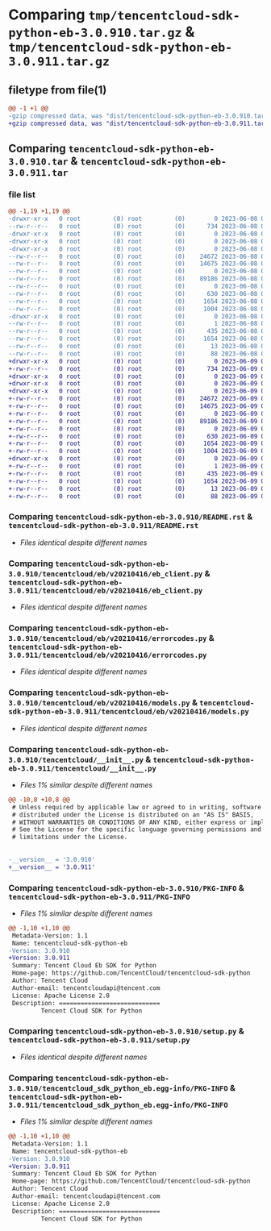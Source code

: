 # Comparing `tmp/tencentcloud-sdk-python-eb-3.0.910.tar.gz` & `tmp/tencentcloud-sdk-python-eb-3.0.911.tar.gz`

## filetype from file(1)

```diff
@@ -1 +1 @@
-gzip compressed data, was "dist/tencentcloud-sdk-python-eb-3.0.910.tar", last modified: Thu Jun  8 09:09:44 2023, max compression
+gzip compressed data, was "dist/tencentcloud-sdk-python-eb-3.0.911.tar", last modified: Fri Jun  9 02:18:28 2023, max compression
```

## Comparing `tencentcloud-sdk-python-eb-3.0.910.tar` & `tencentcloud-sdk-python-eb-3.0.911.tar`

### file list

```diff
@@ -1,19 +1,19 @@
-drwxr-xr-x   0 root         (0) root         (0)        0 2023-06-08 09:09:44.000000 tencentcloud-sdk-python-eb-3.0.910/
--rw-r--r--   0 root         (0) root         (0)      734 2023-06-08 09:09:44.000000 tencentcloud-sdk-python-eb-3.0.910/README.rst
-drwxr-xr-x   0 root         (0) root         (0)        0 2023-06-08 09:09:44.000000 tencentcloud-sdk-python-eb-3.0.910/tencentcloud/
-drwxr-xr-x   0 root         (0) root         (0)        0 2023-06-08 09:09:44.000000 tencentcloud-sdk-python-eb-3.0.910/tencentcloud/eb/
-drwxr-xr-x   0 root         (0) root         (0)        0 2023-06-08 09:09:44.000000 tencentcloud-sdk-python-eb-3.0.910/tencentcloud/eb/v20210416/
--rw-r--r--   0 root         (0) root         (0)    24672 2023-06-08 09:09:44.000000 tencentcloud-sdk-python-eb-3.0.910/tencentcloud/eb/v20210416/eb_client.py
--rw-r--r--   0 root         (0) root         (0)    14675 2023-06-08 09:09:44.000000 tencentcloud-sdk-python-eb-3.0.910/tencentcloud/eb/v20210416/errorcodes.py
--rw-r--r--   0 root         (0) root         (0)        0 2023-06-08 09:09:44.000000 tencentcloud-sdk-python-eb-3.0.910/tencentcloud/eb/v20210416/__init__.py
--rw-r--r--   0 root         (0) root         (0)    89186 2023-06-08 09:09:44.000000 tencentcloud-sdk-python-eb-3.0.910/tencentcloud/eb/v20210416/models.py
--rw-r--r--   0 root         (0) root         (0)        0 2023-06-08 09:09:44.000000 tencentcloud-sdk-python-eb-3.0.910/tencentcloud/eb/__init__.py
--rw-r--r--   0 root         (0) root         (0)      630 2023-06-08 09:09:44.000000 tencentcloud-sdk-python-eb-3.0.910/tencentcloud/__init__.py
--rw-r--r--   0 root         (0) root         (0)     1654 2023-06-08 09:09:44.000000 tencentcloud-sdk-python-eb-3.0.910/PKG-INFO
--rw-r--r--   0 root         (0) root         (0)     1004 2023-06-08 09:09:44.000000 tencentcloud-sdk-python-eb-3.0.910/setup.py
-drwxr-xr-x   0 root         (0) root         (0)        0 2023-06-08 09:09:44.000000 tencentcloud-sdk-python-eb-3.0.910/tencentcloud_sdk_python_eb.egg-info/
--rw-r--r--   0 root         (0) root         (0)        1 2023-06-08 09:09:44.000000 tencentcloud-sdk-python-eb-3.0.910/tencentcloud_sdk_python_eb.egg-info/dependency_links.txt
--rw-r--r--   0 root         (0) root         (0)      435 2023-06-08 09:09:44.000000 tencentcloud-sdk-python-eb-3.0.910/tencentcloud_sdk_python_eb.egg-info/SOURCES.txt
--rw-r--r--   0 root         (0) root         (0)     1654 2023-06-08 09:09:44.000000 tencentcloud-sdk-python-eb-3.0.910/tencentcloud_sdk_python_eb.egg-info/PKG-INFO
--rw-r--r--   0 root         (0) root         (0)       13 2023-06-08 09:09:44.000000 tencentcloud-sdk-python-eb-3.0.910/tencentcloud_sdk_python_eb.egg-info/top_level.txt
--rw-r--r--   0 root         (0) root         (0)       88 2023-06-08 09:09:44.000000 tencentcloud-sdk-python-eb-3.0.910/setup.cfg
+drwxr-xr-x   0 root         (0) root         (0)        0 2023-06-09 02:18:28.000000 tencentcloud-sdk-python-eb-3.0.911/
+-rw-r--r--   0 root         (0) root         (0)      734 2023-06-09 02:18:28.000000 tencentcloud-sdk-python-eb-3.0.911/README.rst
+drwxr-xr-x   0 root         (0) root         (0)        0 2023-06-09 02:18:28.000000 tencentcloud-sdk-python-eb-3.0.911/tencentcloud/
+drwxr-xr-x   0 root         (0) root         (0)        0 2023-06-09 02:18:28.000000 tencentcloud-sdk-python-eb-3.0.911/tencentcloud/eb/
+drwxr-xr-x   0 root         (0) root         (0)        0 2023-06-09 02:18:28.000000 tencentcloud-sdk-python-eb-3.0.911/tencentcloud/eb/v20210416/
+-rw-r--r--   0 root         (0) root         (0)    24672 2023-06-09 02:18:28.000000 tencentcloud-sdk-python-eb-3.0.911/tencentcloud/eb/v20210416/eb_client.py
+-rw-r--r--   0 root         (0) root         (0)    14675 2023-06-09 02:18:28.000000 tencentcloud-sdk-python-eb-3.0.911/tencentcloud/eb/v20210416/errorcodes.py
+-rw-r--r--   0 root         (0) root         (0)        0 2023-06-09 02:18:28.000000 tencentcloud-sdk-python-eb-3.0.911/tencentcloud/eb/v20210416/__init__.py
+-rw-r--r--   0 root         (0) root         (0)    89186 2023-06-09 02:18:28.000000 tencentcloud-sdk-python-eb-3.0.911/tencentcloud/eb/v20210416/models.py
+-rw-r--r--   0 root         (0) root         (0)        0 2023-06-09 02:18:28.000000 tencentcloud-sdk-python-eb-3.0.911/tencentcloud/eb/__init__.py
+-rw-r--r--   0 root         (0) root         (0)      630 2023-06-09 02:18:28.000000 tencentcloud-sdk-python-eb-3.0.911/tencentcloud/__init__.py
+-rw-r--r--   0 root         (0) root         (0)     1654 2023-06-09 02:18:28.000000 tencentcloud-sdk-python-eb-3.0.911/PKG-INFO
+-rw-r--r--   0 root         (0) root         (0)     1004 2023-06-09 02:18:28.000000 tencentcloud-sdk-python-eb-3.0.911/setup.py
+drwxr-xr-x   0 root         (0) root         (0)        0 2023-06-09 02:18:28.000000 tencentcloud-sdk-python-eb-3.0.911/tencentcloud_sdk_python_eb.egg-info/
+-rw-r--r--   0 root         (0) root         (0)        1 2023-06-09 02:18:28.000000 tencentcloud-sdk-python-eb-3.0.911/tencentcloud_sdk_python_eb.egg-info/dependency_links.txt
+-rw-r--r--   0 root         (0) root         (0)      435 2023-06-09 02:18:28.000000 tencentcloud-sdk-python-eb-3.0.911/tencentcloud_sdk_python_eb.egg-info/SOURCES.txt
+-rw-r--r--   0 root         (0) root         (0)     1654 2023-06-09 02:18:28.000000 tencentcloud-sdk-python-eb-3.0.911/tencentcloud_sdk_python_eb.egg-info/PKG-INFO
+-rw-r--r--   0 root         (0) root         (0)       13 2023-06-09 02:18:28.000000 tencentcloud-sdk-python-eb-3.0.911/tencentcloud_sdk_python_eb.egg-info/top_level.txt
+-rw-r--r--   0 root         (0) root         (0)       88 2023-06-09 02:18:28.000000 tencentcloud-sdk-python-eb-3.0.911/setup.cfg
```

### Comparing `tencentcloud-sdk-python-eb-3.0.910/README.rst` & `tencentcloud-sdk-python-eb-3.0.911/README.rst`

 * *Files identical despite different names*

### Comparing `tencentcloud-sdk-python-eb-3.0.910/tencentcloud/eb/v20210416/eb_client.py` & `tencentcloud-sdk-python-eb-3.0.911/tencentcloud/eb/v20210416/eb_client.py`

 * *Files identical despite different names*

### Comparing `tencentcloud-sdk-python-eb-3.0.910/tencentcloud/eb/v20210416/errorcodes.py` & `tencentcloud-sdk-python-eb-3.0.911/tencentcloud/eb/v20210416/errorcodes.py`

 * *Files identical despite different names*

### Comparing `tencentcloud-sdk-python-eb-3.0.910/tencentcloud/eb/v20210416/models.py` & `tencentcloud-sdk-python-eb-3.0.911/tencentcloud/eb/v20210416/models.py`

 * *Files identical despite different names*

### Comparing `tencentcloud-sdk-python-eb-3.0.910/tencentcloud/__init__.py` & `tencentcloud-sdk-python-eb-3.0.911/tencentcloud/__init__.py`

 * *Files 1% similar despite different names*

```diff
@@ -10,8 +10,8 @@
 # Unless required by applicable law or agreed to in writing, software
 # distributed under the License is distributed on an "AS IS" BASIS,
 # WITHOUT WARRANTIES OR CONDITIONS OF ANY KIND, either express or implied.
 # See the License for the specific language governing permissions and
 # limitations under the License.
 
 
-__version__ = '3.0.910'
+__version__ = '3.0.911'
```

### Comparing `tencentcloud-sdk-python-eb-3.0.910/PKG-INFO` & `tencentcloud-sdk-python-eb-3.0.911/PKG-INFO`

 * *Files 1% similar despite different names*

```diff
@@ -1,10 +1,10 @@
 Metadata-Version: 1.1
 Name: tencentcloud-sdk-python-eb
-Version: 3.0.910
+Version: 3.0.911
 Summary: Tencent Cloud Eb SDK for Python
 Home-page: https://github.com/TencentCloud/tencentcloud-sdk-python
 Author: Tencent Cloud
 Author-email: tencentcloudapi@tencent.com
 License: Apache License 2.0
 Description: ============================
         Tencent Cloud SDK for Python
```

### Comparing `tencentcloud-sdk-python-eb-3.0.910/setup.py` & `tencentcloud-sdk-python-eb-3.0.911/setup.py`

 * *Files identical despite different names*

### Comparing `tencentcloud-sdk-python-eb-3.0.910/tencentcloud_sdk_python_eb.egg-info/PKG-INFO` & `tencentcloud-sdk-python-eb-3.0.911/tencentcloud_sdk_python_eb.egg-info/PKG-INFO`

 * *Files 1% similar despite different names*

```diff
@@ -1,10 +1,10 @@
 Metadata-Version: 1.1
 Name: tencentcloud-sdk-python-eb
-Version: 3.0.910
+Version: 3.0.911
 Summary: Tencent Cloud Eb SDK for Python
 Home-page: https://github.com/TencentCloud/tencentcloud-sdk-python
 Author: Tencent Cloud
 Author-email: tencentcloudapi@tencent.com
 License: Apache License 2.0
 Description: ============================
         Tencent Cloud SDK for Python
```

